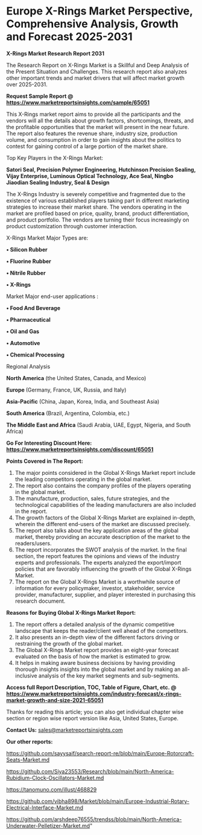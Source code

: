 # Europe X-Rings Market Perspective, Comprehensive Analysis, Growth and Forecast 2025-2031

<strong>X-Rings Market Research Report 2031</strong>

The Research Report on X-Rings Market is a Skillful and Deep Analysis of the Present Situation and Challenges. This research report also analyzes other important trends and market drivers that will affect market growth over 2025-2031.

<strong>Request Sample Report @ <a href=https://www.marketreportsinsights.com/sample/65051>https://www.marketreportsinsights.com/sample/65051</a></strong>

This X-Rings market report aims to provide all the participants and the vendors will all the details about growth factors, shortcomings, threats, and the profitable opportunities that the market will present in the near future. The report also features the revenue share, industry size, production volume, and consumption in order to gain insights about the politics to contest for gaining control of a large portion of the market share.

Top Key Players in the X-Rings Market:

<strong>Satori Seal, Precision Polymer Engineering, Hutchinson Precision Sealing, Vijay Enterprise, Luminous Optical Technology, Ace Seal, Ningbo Jiaodian Sealing Industry, Seal & Design</strong>

The X-Rings Industry is severely competitive and fragmented due to the existence of various established players taking part in different marketing strategies to increase their market share. The vendors operating in the market are profiled based on price, quality, brand, product differentiation, and product portfolio. The vendors are turning their focus increasingly on product customization through customer interaction.

X-Rings Market Major Types are:

<strong>• Silicon Rubber

• Fluorine Rubber 

• Nitrile Rubber

• X-Rings</strong>

Market Major end-user applications :

<strong>• Food And Beverage

• Pharmaceutical

• Oil and Gas

• Automotive

• Chemical Processing</strong>

Regional Analysis

</u><strong><b>North America</b></strong> (the United States, Canada, and Mexico)

<strong><b>Europe </b></strong>(Germany, France, UK, Russia, and Italy)

<strong><b>Asia-Pacific</b></strong> (China, Japan, Korea, India, and Southeast Asia)

<strong><b>South America</b></strong> (Brazil, Argentina, Colombia, etc.)

<strong><b>The Middle East and Africa</b></strong> (Saudi Arabia, UAE, Egypt, Nigeria, and South Africa)

<strong>Go For Interesting Discount Here: <a href=https://www.marketreportsinsights.com/discount/65051>https://www.marketreportsinsights.com/discount/65051</a></strong>

<strong>Points Covered in The Report:</strong>
<ol>
  <li>The major points considered in the Global X-Rings Market report include the leading competitors operating in the global market.</li>
  <li>The report also contains the company profiles of the players operating in the global market.</li>
  <li>The manufacture, production, sales, future strategies, and the technological capabilities of the leading manufacturers are also included in the report.</li>
  <li>The growth factors of the Global X-Rings Market are explained in-depth, wherein the different end-users of the market are discussed precisely.</li>
  <li>The report also talks about the key application areas of the global market, thereby providing an accurate description of the market to the readers/users.</li>
  <li>The report incorporates the SWOT analysis of the market. In the final section, the report features the opinions and views of the industry experts and professionals. The experts analyzed the export/import policies that are favorably influencing the growth of the Global X-Rings Market.</li>
  <li>The report on the Global X-Rings Market is a worthwhile source of information for every policymaker, investor, stakeholder, service provider, manufacturer, supplier, and player interested in purchasing this research document.</li>
</ol>
<strong>Reasons for Buying Global X-Rings Market Report:</strong>

<ol>
  <li>The report offers a detailed analysis of the dynamic competitive landscape that keeps the reader/client well ahead of the competitors.</li>
  <li>It also presents an in-depth view of the different factors driving or restraining the growth of the global market.</li>
  <li>The Global X-Rings Market report provides an eight-year forecast evaluated on the basis of how the market is estimated to grow.</li>
  <li>It helps in making aware business decisions by having providing thorough insights insights into the global market and by making an all-inclusive analysis of the key market segments and sub-segments.</li>
</ol>
<strong>Access full Report Description, TOC, Table of Figure, Chart, etc. @ <a href=https://www.marketreportsinsights.com/industry-forecast/x-rings-market-growth-and-size-2021-65051>https://www.marketreportsinsights.com/industry-forecast/x-rings-market-growth-and-size-2021-65051</a></strong>


Thanks for reading this article; you can also get individual chapter wise section or region wise report version like Asia, United States, Europe.

<strong>Contact Us:</strong>
sales@marketreportsinsights.com

<strong>Our other reports:</strong>

<a href=https://github.com/sayysaif/search-report-re/blob/main/Europe-Rotorcraft-Seats-Market.md>https://github.com/sayysaif/search-report-re/blob/main/Europe-Rotorcraft-Seats-Market.md</a>

<a href=https://github.com/Siya23553/Research/blob/main/North-America-Rubidium-Clock-Oscillators-Market.md>https://github.com/Siya23553/Research/blob/main/North-America-Rubidium-Clock-Oscillators-Market.md</a>

<a href=https://tanomuno.com/illust/468829>https://tanomuno.com/illust/468829</a>

<a href=https://github.com/vibha898/Market/blob/main/Europe-Industrial-Rotary-Electrical-Interface-Market.md>https://github.com/vibha898/Market/blob/main/Europe-Industrial-Rotary-Electrical-Interface-Market.md</a>

<a href=https://github.com/arshdeep76555/trendss/blob/main/North-America-Underwater-Pelletizer-Market.md>https://github.com/arshdeep76555/trendss/blob/main/North-America-Underwater-Pelletizer-Market.md</a>"
